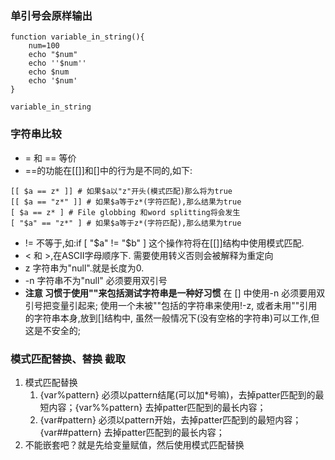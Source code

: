 
### 单引号会原样输出
```shell
function variable_in_string(){
	num=100
	echo "$num"
	echo ''$num''
	echo $num
	echo '$num'
}

variable_in_string
```
### 字符串比较
   - = 和 == 等价
   - ==的功能在[[]]和[]中的行为是不同的,如下:
   ```shell
   [[ $a == z* ]] # 如果$a以"z"开头(模式匹配)那么将为true
   [[ $a == "z*" ]] # 如果$a等于z*(字符匹配),那么结果为true
   [ $a == z* ] # File globbing 和word splitting将会发生
   [ "$a" == "z*" ] # 如果$a等于z*(字符匹配),那么结果为true
   ```
   - != 不等于,如:if [ "$a" != "$b" ] 这个操作符将在[[]]结构中使用模式匹配.
   - < 和 >,在ASCII字母顺序下. 需要使用转义否则会被解释为重定向
   - z 字符串为"null".就是长度为0.
   - -n 字符串不为"null" 必须要用双引号
   - **注意 习惯于使用""来包括测试字符串是一种好习惯** 在 [] 中使用-n 必须要用双引号把变量引起来; 使用一个未被""包括的字符串来使用!-z, 或者未用""引用的字符串本身,放到[]结构中, 虽然一般情况下(没有空格的字符串)可以工作,但这是不安全的;

### 模式匹配替换、替换 截取
   1. 模式匹配替换
      1. {var%pattern} 必须以pattern结尾(可以加*号嘛)，去掉patter匹配到的最短内容；{var%%pattern} 去掉patter匹配到的最长内容；
      2. {var#pattern} 必须以pattern开始，去掉patter匹配到的最短内容；{var##pattern} 去掉patter匹配到的最长内容；
   3. 不能嵌套吧？就是先给变量赋值，然后使用模式匹配替换


